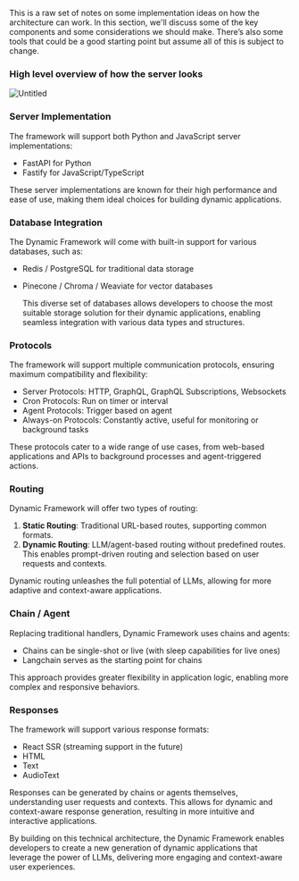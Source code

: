 This is a raw set of notes on some implementation ideas on how the architecture can work. In this section, we'll discuss some of the key components and some considerations we should make. There’s also some tools that could be a good starting point but assume all of this is subject to change.

### High level overview of how the server looks

![Untitled](https://s3-us-west-2.amazonaws.com/secure.notion-static.com/2ca61f53-557b-4986-86a0-19cf12ea3298/Untitled.png)

### **Server Implementation**

The framework will support both Python and JavaScript server implementations:

- FastAPI for Python
- Fastify for JavaScript/TypeScript

These server implementations are known for their high performance and ease of use, making them ideal choices for building dynamic applications.

### **Database Integration**

The Dynamic Framework will come with built-in support for various databases, such as:

- Redis / PostgreSQL for traditional data storage
- Pinecone / Chroma / Weaviate for vector databases

  This diverse set of databases allows developers to choose the most suitable storage solution for their dynamic applications, enabling seamless integration with various data types and structures.

### **Protocols**

The framework will support multiple communication protocols, ensuring maximum compatibility and flexibility:

- Server Protocols: HTTP, GraphQL, GraphQL Subscriptions, Websockets
- Cron Protocols: Run on timer or interval
- Agent Protocols: Trigger based on agent
- Always-on Protocols: Constantly active, useful for monitoring or background tasks

These protocols cater to a wide range of use cases, from web-based applications and APIs to background processes and agent-triggered actions.

### **Routing**

Dynamic Framework will offer two types of routing:

1. **Static Routing**: Traditional URL-based routes, supporting common formats.
2. **Dynamic Routing**: LLM/agent-based routing without predefined routes. This enables prompt-driven routing and selection based on user requests and contexts.

Dynamic routing unleashes the full potential of LLMs, allowing for more adaptive and context-aware applications.

### **Chain / Agent**

Replacing traditional handlers, Dynamic Framework uses chains and agents:

- Chains can be single-shot or live (with sleep capabilities for live ones)
- Langchain serves as the starting point for chains

This approach provides greater flexibility in application logic, enabling more complex and responsive behaviors.

### **Responses**

The framework will support various response formats:

- React SSR (streaming support in the future)
- HTML
- Text
- AudioText

Responses can be generated by chains or agents themselves, understanding user requests and contexts. This allows for dynamic and context-aware response generation, resulting in more intuitive and interactive applications.

By building on this technical architecture, the Dynamic Framework enables developers to create a new generation of dynamic applications that leverage the power of LLMs, delivering more engaging and context-aware user experiences.
